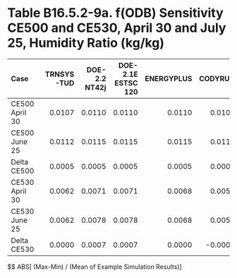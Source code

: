 # Table B16.5.2-9a. f(ODB) Sensitivity CE500 and CE530, April 30 and July 25, Humidity Ratio (kg/kg)
| Case           | TRNSYS-TUD | DOE-2.2 NT42j | DOE-2.1E ESTSC 120 | ENERGYPLUS | CODYRUN | HOT3000 |     |     Min |    Max |    Mean | Dev % $$ |     | TEST 0.0.0 | 
|:-------------- | ----------:| -------------:| ------------------:| ----------:| -------:| -------:| ---:| -------:| ------:| -------:| --------:| ---:| ----------:| 
| CE500 April 30 |     0.0107 |        0.0110 |             0.0110 |     0.0110 |  0.0109 |  0.0160 |     |  0.0107 | 0.0160 |  0.0118 |     45.3 |     |     0.0110 | 
| CE500 June 25  |     0.0112 |        0.0115 |             0.0115 |     0.0115 |  0.0115 |  0.0110 |     |  0.0110 | 0.0115 |  0.0114 |      4.4 |     |     0.0115 | 
| Delta CE500    |     0.0005 |        0.0005 |             0.0005 |     0.0005 |  0.0005 | -0.0050 |     | -0.0050 | 0.0005 | -0.0004 |   1334.8 |     |     0.0005 | 
| CE530 April 30 |     0.0062 |        0.0071 |             0.0071 |     0.0068 |  0.0055 |  0.0067 |     |  0.0055 | 0.0071 |  0.0066 |     24.6 |     |     0.0071 | 
| CE530 June 25  |     0.0062 |        0.0078 |             0.0078 |     0.0068 |  0.0055 |  0.0067 |     |  0.0055 | 0.0078 |  0.0068 |     34.2 |     |     0.0078 | 
| Delta CE530    |     0.0000 |        0.0007 |             0.0007 |     0.0000 | -0.0000 |  0.0000 |     | -0.0000 | 0.0007 |  0.0002 |    304.5 |     |     0.0007 | 

$$ ABS[ (Max-Min) / (Mean of Example Simulation Results)]



